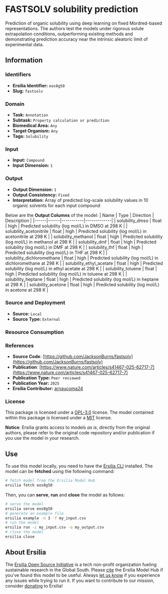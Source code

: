 # FASTSOLV solubility prediction

Prediction of organic solubility using deep learning on fixed Mordred-based representations. The authors test the models under rigorous solute extrapolation conditions, outperforming existing methods and demonstrating prediction accuracy near the intrinsic aleatoric limit of experimental data.



## Information
### Identifiers
- **Ersilia Identifier:** `eos8g50`
- **Slug:** `fastsolv`

### Domain
- **Task:** `Annotation`
- **Subtask:** `Property calculation or prediction`
- **Biomedical Area:** `Any`
- **Target Organism:** `Any`
- **Tags:** `Solubility`

### Input
- **Input:** `Compound`
- **Input Dimension:** `1`

### Output
- **Output Dimension:** `1`
- **Output Consistency:** `Fixed`
- **Interpretation:** Array of predicted log-scale solubility values in 10 organic solvents for each input compound

Below are the **Output Columns** of the model:
| Name | Type | Direction | Description |
|------|------|-----------|-------------|
| solubility_dmso | float | high | Predicted solubility (log mol/L) in DMSO at 298 K |
| solubility_acetonitrile | float | high | Predicted solubility (log mol/L) in acetonitrile at 298 K |
| solubility_methanol | float | high | Predicted solubility (log mol/L) in methanol at 298 K |
| solubility_dmf | float | high | Predicted solubility (log mol/L) in DMF at 298 K |
| solubility_thf | float | high | Predicted solubility (log mol/L) in THF at 298 K |
| solubility_dichloromethane | float | high | Predicted solubility (log mol/L) in dichloromethane at 298 K |
| solubility_ethyl_acetate | float | high | Predicted solubility (log mol/L) in ethyl acetate at 298 K |
| solubility_toluene | float | high | Predicted solubility (log mol/L) in toluene at 298 K |
| solubility_heptane | float | high | Predicted solubility (log mol/L) in heptane at 298 K |
| solubility_acetone | float | high | Predicted solubility (log mol/L) in acetone at 298 K |


### Source and Deployment
- **Source:** `Local`
- **Source Type:** `External`

### Resource Consumption


### References
- **Source Code**: [https://github.com/JacksonBurns/fastsolv](https://github.com/JacksonBurns/fastsolv)
- **Publication**: [https://www.nature.com/articles/s41467-025-62717-7](https://www.nature.com/articles/s41467-025-62717-7)
- **Publication Type:** `Peer reviewed`
- **Publication Year:** `2025`
- **Ersilia Contributor:** [arnaucoma24](https://github.com/arnaucoma24)

### License
This package is licensed under a [GPL-3.0](https://github.com/ersilia-os/ersilia/blob/master/LICENSE) license. The model contained within this package is licensed under a [MIT](LICENSE) license.

**Notice**: Ersilia grants access to models _as is_, directly from the original authors, please refer to the original code repository and/or publication if you use the model in your research.


## Use
To use this model locally, you need to have the [Ersilia CLI](https://github.com/ersilia-os/ersilia) installed.
The model can be **fetched** using the following command:
```bash
# fetch model from the Ersilia Model Hub
ersilia fetch eos8g50
```
Then, you can **serve**, **run** and **close** the model as follows:
```bash
# serve the model
ersilia serve eos8g50
# generate an example file
ersilia example -n 3 -f my_input.csv
# run the model
ersilia run -i my_input.csv -o my_output.csv
# close the model
ersilia close
```

## About Ersilia
The [Ersilia Open Source Initiative](https://ersilia.io) is a tech non-profit organization fueling sustainable research in the Global South.
Please [cite](https://github.com/ersilia-os/ersilia/blob/master/CITATION.cff) the Ersilia Model Hub if you've found this model to be useful. Always [let us know](https://github.com/ersilia-os/ersilia/issues) if you experience any issues while trying to run it.
If you want to contribute to our mission, consider [donating](https://www.ersilia.io/donate) to Ersilia!
